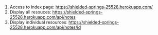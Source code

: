 1. Access to index page: https://shielded-springs-25528.herokuapp.com/<br>
2. Display all resouces: https://shielded-springs-25528.herokuapp.com/api/notes<br>
3. Display individual resources: https://shielded-springs-25528.herokuapp.com/api/notes/id
